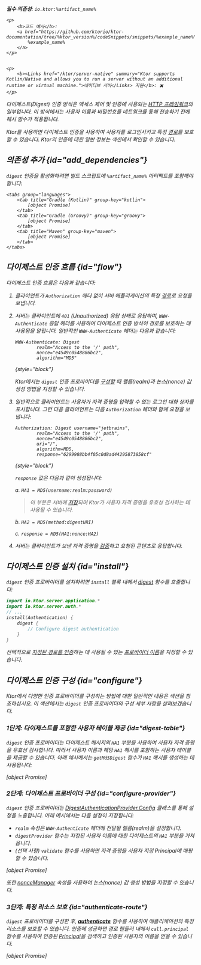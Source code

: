 [//]: # (title: Ktor 서버의 다이제스트 인증)

<show-structure for="chapter" depth="2"/>

<var name="artifact_name" value="ktor-server-auth"/>

<tldr>
<p>
<b>필수 의존성</b>: <code>io.ktor:%artifact_name%</code>
</p>
<var name="example_name" value="auth-digest"/>

    <p>
        <b>코드 예시</b>:
        <a href="https://github.com/ktorio/ktor-documentation/tree/%ktor_version%/codeSnippets/snippets/%example_name%">
            %example_name%
        </a>
    </p>
    

    <p>
        <b><Links href="/ktor/server-native" summary="Ktor supports Kotlin/Native and allows you to run a server without an additional runtime or virtual machine.">네이티브 서버</Links> 지원</b>: ✖️
    </p>
    
</tldr>

다이제스트(Digest) 인증 방식은 액세스 제어 및 인증에 사용되는 [HTTP 프레임워크](https://developer.mozilla.org/en-US/docs/Web/HTTP/Authentication)의 일부입니다. 이 방식에서는 사용자 이름과 비밀번호를 네트워크를 통해 전송하기 전에 해시 함수가 적용됩니다.

Ktor를 사용하면 다이제스트 인증을 사용하여 사용자를 로그인시키고 특정 [경로](server-routing.md)를 보호할 수 있습니다. Ktor의 인증에 대한 일반 정보는 [](server-auth.md) 섹션에서 확인할 수 있습니다.

## 의존성 추가 {id="add_dependencies"}
`digest` 인증을 활성화하려면 빌드 스크립트에 `%artifact_name%` 아티팩트를 포함해야 합니다:

    <tabs group="languages">
        <tab title="Gradle (Kotlin)" group-key="kotlin">
            [object Promise]
        </tab>
        <tab title="Gradle (Groovy)" group-key="groovy">
            [object Promise]
        </tab>
        <tab title="Maven" group-key="maven">
            [object Promise]
        </tab>
    </tabs>
    

## 다이제스트 인증 흐름 {id="flow"}

다이제스트 인증 흐름은 다음과 같습니다:

1. 클라이언트가 `Authorization` 헤더 없이 서버 애플리케이션의 특정 [경로](server-routing.md)로 요청을 보냅니다.
2. 서버는 클라이언트에 `401` (Unauthorized) 응답 상태로 응답하며, `WWW-Authenticate` 응답 헤더를 사용하여 다이제스트 인증 방식이 경로를 보호하는 데 사용됨을 알립니다. 일반적인 `WWW-Authenticate` 헤더는 다음과 같습니다:

   ```
   WWW-Authenticate: Digest
           realm="Access to the '/' path",
           nonce="e4549c0548886bc2",
           algorithm="MD5"
   ```
   {style="block"}

   Ktor에서는 `digest` 인증 프로바이더를 [구성할](#configure-provider) 때 렐름(realm)과 논스(nonce) 값 생성 방법을 지정할 수 있습니다.

3. 일반적으로 클라이언트는 사용자가 자격 증명을 입력할 수 있는 로그인 대화 상자를 표시합니다. 그런 다음 클라이언트는 다음 `Authorization` 헤더와 함께 요청을 보냅니다:

   ```
   Authorization: Digest username="jetbrains",
           realm="Access to the '/' path",
           nonce="e4549c0548886bc2",
           uri="/",
           algorithm=MD5,
           response="6299988bb4f05c0d8ad44295873858cf"
   ```
   {style="block"}

   `response` 값은 다음과 같이 생성됩니다:
   
   a. `HA1 = MD5(username:realm:password)`
   > 이 부분은 서버에 [저장](#digest-table)되며 Ktor가 사용자 자격 증명을 유효성 검사하는 데 사용될 수 있습니다.
   
   b. `HA2 = MD5(method:digestURI)`
   
   c. `response = MD5(HA1:nonce:HA2)`

4. 서버는 클라이언트가 보낸 자격 증명을 [검증](#configure-provider)하고 요청된 콘텐츠로 응답합니다.

## 다이제스트 인증 설치 {id="install"}
`digest` 인증 프로바이더를 설치하려면 `install` 블록 내에서 [digest](https://api.ktor.io/ktor-server/ktor-server-plugins/ktor-server-auth/io.ktor.server.auth/digest.html) 함수를 호출합니다:

```kotlin
import io.ktor.server.application.*
import io.ktor.server.auth.*
// ...
install(Authentication) {
    digest {
        // Configure digest authentication
    }
}
```
선택적으로 [지정된 경로를 인증](#authenticate-route)하는 데 사용될 수 있는 [프로바이더 이름](server-auth.md#provider-name)을 지정할 수 있습니다.

## 다이제스트 인증 구성 {id="configure"}

Ktor에서 다양한 인증 프로바이더를 구성하는 방법에 대한 일반적인 내용은 [](server-auth.md#configure) 섹션을 참조하십시오. 이 섹션에서는 `digest` 인증 프로바이더의 구성 세부 사항을 살펴보겠습니다.

### 1단계: 다이제스트를 포함한 사용자 테이블 제공 {id="digest-table"}

`digest` 인증 프로바이더는 다이제스트 메시지의 `HA1` 부분을 사용하여 사용자 자격 증명을 유효성 검사합니다. 따라서 사용자 이름과 해당 `HA1` 해시를 포함하는 사용자 테이블을 제공할 수 있습니다. 아래 예시에서는 `getMd5Digest` 함수가 `HA1` 해시를 생성하는 데 사용됩니다:

[object Promise]

### 2단계: 다이제스트 프로바이더 구성 {id="configure-provider"}

`digest` 인증 프로바이더는 [DigestAuthenticationProvider.Config](https://api.ktor.io/ktor-server/ktor-server-plugins/ktor-server-auth/io.ktor.server.auth/-digest-authentication-provider/-config/index.html) 클래스를 통해 설정을 노출합니다. 아래 예시에서는 다음 설정이 지정됩니다:
* `realm` 속성은 `WWW-Authenticate` 헤더에 전달될 렐름(realm)을 설정합니다.
* `digestProvider` 함수는 지정된 사용자 이름에 대한 다이제스트의 `HA1` 부분을 가져옵니다.
* (선택 사항) `validate` 함수를 사용하면 자격 증명을 사용자 지정 Principal에 매핑할 수 있습니다.

[object Promise]

또한 [nonceManager](https://api.ktor.io/ktor-server/ktor-server-plugins/ktor-server-auth/io.ktor.server.auth/-digest-authentication-provider/-config/nonce-manager.html) 속성을 사용하여 논스(nonce) 값 생성 방법을 지정할 수 있습니다.

### 3단계: 특정 리소스 보호 {id="authenticate-route"}

`digest` 프로바이더를 구성한 후, **[authenticate](server-auth.md#authenticate-route)** 함수를 사용하여 애플리케이션의 특정 리소스를 보호할 수 있습니다. 인증에 성공하면 경로 핸들러 내에서 `call.principal` 함수를 사용하여 인증된 [Principal](https://api.ktor.io/ktor-server/ktor-server-plugins/ktor-server-auth/io.ktor.server.auth/-principal/index.html)을 검색하고 인증된 사용자의 이름을 얻을 수 있습니다.

[object Promise]